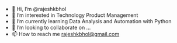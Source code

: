 - 👋 Hi, I’m @rajeshkbhol
- 👀 I’m interested in Technology Product Management
- 🌱 I’m currently learning Data Analysis and Automation with Python
- 💞️ I’m looking to collaborate on ...
- 📫 How to reach me rajeshkbhol@gmail.com

<!---
rajeshkbhol/rajeshkbhol is a ✨ special ✨ repository because its `README.md` (this file) appears on your GitHub profile.
You can click the Preview link to take a look at your changes.
--->
